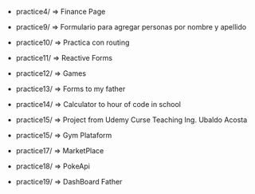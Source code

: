 
- practice4/ => Finance Page

- practice9/  => Formulario para agregar personas por nombre y apellido
- practice10/ => Practica con routing
- practice11/ => Reactive Forms
- practice12/ => Games
- practice13/ => Forms to my father 
- practice14/ => Calculator to hour of code in school
- practice15/ => Project from Udemy Curse Teaching Ing. Ubaldo Acosta
- practice15/ => Gym Plataform

- practice17/ => MarketPlace
- practice18/ => PokeApi
- practice19/ => DashBoard Father